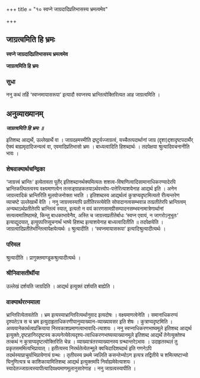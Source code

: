 +++
title = "१० स्वप्ने जाग्रदादिप्रतिभासस्य भ्रमत्वमेव"

+++


## जाग्रत्वमिति हि भ्रमः

**स्वप्ने जाग्रदादिप्रतिभासस्य भ्रमत्वमेव**

**जाग्रत्वमिति हि भ्रमः**

### **सुधा**

ननु कथं तर्हि ‘स्वप्नमायासरूपा’ इत्यादौ स्वप्नस्य भ्रान्तित्वोक्तिरित्यत आह जाग्रत्वमिति ।

## **अनुव्याख्यानम्**

***जाग्रत्वमिति हि भ्रमः ॥***

इतिशब्द आद्यर्थे, उल्लेखार्थे वा । जाग्रदहमस्मीति द्रष्टुर्यज्जाग्रत्वं, यच्चैतत्पदार्थानां जाग्र (द्दृशा)द्दशादृष्टपदार्थैर् ऐक्यं बाह्यमृदादिजन्यत्वं वा, एवमादिप्रतिभासो भ्रमः । बाध्यत्वादिति हिशब्दार्थः । तदपेक्षया श्रुत्यादिवचनानीति भावः ।

### **शेषवाक्यार्थचन्द्रिका**

‘जाग्रत्त्वं भ्रान्तिः’ इत्येतावता पूर्तेर् इतिशब्दानर्थक्यमित्यतः शशत्व-विषाणित्वादिसामानाधिकरण्यादेरपि भ्रान्तिकल्पितत्वस्य वक्ष्यमाणत्वेन तत्सङ्ग्राहकतयाऽर्थवत्त्वोप-पत्तेरित्याशयेनाह आद्यर्थ इति । अनेन जाग्रत्त्वादिकं भ्रान्तिरिति मूलयोजनोक्ता भवति । इतिशब्दस्य आद्यर्थत्वं कुत्राप्यदृष्टमित्यतो रीत्यन्तरेण व्याचष्टे उल्लेखार्थे वेति । ननु जाग्रत्त्वस्यापि प्रतीतिरस्त्येवेति सोपादानत्वसम्भवान्न तत्प्रतीतेरपि भ्रान्तित्वम् अन्यथाऽर्थप्रतीतेरपि भ्रान्तित्वं स्यात्, इत्यतो न वयं कारणसामग्रीसम्पादनसम्भवनामात्रेणार्थानां सत्यत्वमातिष्ठामहे, किन्तु बाधकाभावेनैव, अस्ति च जाग्रत्त्वप्रतीतेर्बाधः ‘स्वप्न एवायं, न जागरोऽनुभूतः’ इत्याद्युदयात्, इत्युपपत्तिसूचनार्थं भाष्ये हिशब्द इत्याशयेनाह बाध्यत्वादितीति ॥ तदपेक्षयेति । जाग्रत्वादिप्रतीतेर्भान्तित्वापेक्षयेत्यर्थः ॥ श्रुत्यादीति । ‘स्वप्नमायासरूपा’ इत्यादिश्रुत्यादीत्यर्थः ।

### **परिमल**

श्रुत्यादीति । प्रागुक्तमाण्डूकश्रुत्यादीत्यर्थः ।

### **श्रीनिवासतीर्थीया**

उल्लेखं दर्शयति जाग्रदिति । आद्यर्थ इत्युक्तं दर्शयति बाह्येति ।

### **वाक्यार्थरत्नमाला**

भ्रान्तिरित्येतावतेति । भ्रम इत्यस्याभ्रान्तिरित्यर्थानुवाद इत्यदोषः । वक्ष्यमाणत्वेनेति । समानाधिकरण्यं दृश्यतेऽत्र स च भ्रम इत्युदाहृताधिकरणीयानुव्याख्यान-व्याख्यावसर इति शेषः । कुत्राप्यदृष्टमिति । अव्ययानेकार्थत्वप्रक्रियाया निरवकाशप्रमाणत्वाभावादि-त्याशयः । ननु स्वप्नाधिकरणभाष्यमूले इतिशब्द आद्यर्थ इत्युक्तेः,दृष्टहानिरदृष्टस्य कल्पनेत्येवेत्यदृश्य-त्वाधिकरणभाष्यव्याख्यानमूले इतिशब्द आद्यर्थे तेनेत्युक्तेश्च तत्कथं न कुत्राप्यदृष्टत्वोक्तिरिति चेन्न । व्याख्यात्रंतरव्याख्यानस्य ग्रन्थान्तरेऽभावः । उदाहृतस्थलं तु प्रकृतसममित्यभिप्रायात् । इतीत्यस्य निरर्थतेत्येतन्मूले क्वचिदादिशब्दार्थ इति गणनेऽपि तदर्थस्याप्राचुर्याभिप्रायेणायं ग्रन्थः । तृतीयस्य प्रथमे ज्वलिति कसन्तेभ्योऽण इत्यत्र तद्वितीये च शमित्यष्टाभ्यो घिनुणित्यत्र च काशिकायामितिशब्द आद्यर्थ इत्युक्तमपि निर्वाह्यमेवेत्याशयः । स्यादेतज्जाग्रत्वस्यापीत्यादिवक्ष्यमाणमूलानुसारेणाह । ननु जाग्रत्वस्यापीति ।


